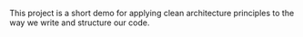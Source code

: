 This project is a short demo for applying clean architecture principles to the way we write and structure our code.


